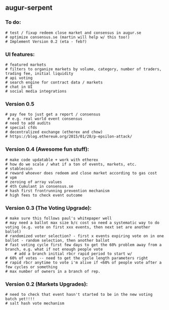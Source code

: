 augur-serpent
-------------

### To do:
	# test / fixup redeem close market and consensus in augur.se
	# optimize consensus.se (martin will help w/ this too!)
	# Implement Version 0.2 (eta - feb?)

### UI features:
	# featured markets
	# filters to organize markets by volume, category, number of traders, trading fee, initial liquidity
	# api voting
	# search engine for contract data / markets
	# chat in UI
	# social media integrations

### Version 0.5 
	# pay fee to just get a report / consensus
	 # e.g. real world event consensus
	# need to add audits
	# special cfds 
	# decentralized exchange (etherex and chow)
	# https://blog.ethereum.org/2015/01/28/p-epsilon-attack/

### Version 0.4 (Awesome fun stuff):
	# make code updatable + work with etherex
	# how do we scale / what if a ton of events, markets, etc.
	# stablecoin
	# reward whoever does redeem and close market according to gas cost
	# vpm
	# zeroing of array values
	# 4th Cumulant in consensus.se
	# hash first frontrunning prevention mechanism
	# high fees to check event outcome

### Version 0.3 (The Voting Upgrade):
	# make sure this follows paul's whitepaper well
	# may need a ballot max size b/c cost so need a systematic way to do voting (e.g. vote on first xxx events, then next set are another ballot)
	# randomized voter selection? - first x events expiring vote on in one ballot - random selection, then another ballot
	# fast voting cycle first few days to get the 60% problem away from a branch, e.g. what if not enough people vote
		# add a branch initial rbcr rapid period to start w/
	# 60% of votes -- need to get the cycle length parameters right
	# rapid rbcr anytime to vote i'm alive if <60% of people vote after a few cycles or something
	# max number of owners in a branch of rep.

### Version 0.2 (Markets Upgrades):
	# need to check that event hasn't started to be in the new voting batch yet!!!!
	# salt hash vote mechanism





























